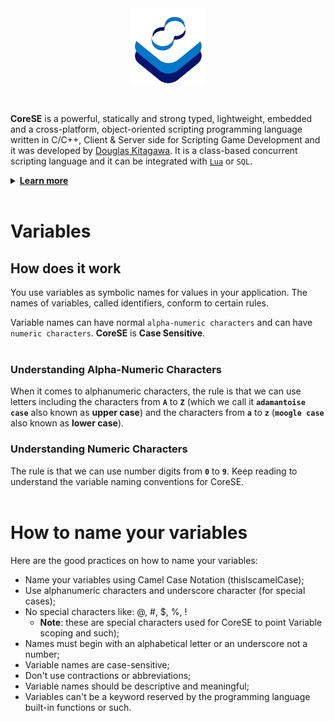 <p align="center" >
<br /> <br />
<a href="https://sdkitagawa.github.io/CoreSE/" target="_blank"><img src="https://raw.githubusercontent.com/sdkitagawa/corese/main/assets/images/logo.png" height="120px" alt="CoreSE Programming Language logo with 3 squares stacked diagonally in a counterclockwise direction each in a different color. The first is in white, the second is in azure and the third in a dark blue tone almost turning purple. And at the top of the 3 stacked squares there is the logo of the CoreSE programming language (which is pronounced Direction Course and Bearing) which are two letters C facing each other forming an infinity symbol and making a course. Each letter C has two different colors. In the letter C on the left at the top we have the dark blue tone and the azure tone at the bottom, while in the letter C on the right we have the opposite." title="CoresE Programming Language"></a>
</p>
<br />

**CoreSE** is a powerful, statically and strong typed, lightweight, embedded and a cross-platform, object-oriented scripting programming language written in C/C++, Client & Server side for Scripting Game Development and it was developed by [Douglas Kitagawa](https://github.com/sdkitagawa). It is a class-based concurrent scripting language and it can be integrated with [`Lua`](https://github.com/lua/lua) or `SQL`.

<details>
<summary id="learn_more"><b><a href="#learn_more">Learn more</b></a></summary>
<ul>
	<li><a href="./hello_world.md">Hello World</a></li>
	<li><a href="./variables.md">Variables</a></li>
	<li><a href="./prefix_operator.md">Prefix Operator</a></li>
	<li><a href="./declaring_variables.md">Declaring Variables</a></li>
	<li><a href="./variable_scope.md">Variable Scope</a></li>
	<li><a href="./global_prefix.md">Global Prefix</a></li>
	<li><a href="./ai_prefix.md">AI Prefix</a></li>
	<li><a href="./global_prefix_constants.md">Global Prefix Constants</a></li>
	<li><a href="./local_prefix_constants.md">Local Prefix Constants</a></li>
	<li><a href="./instance_prefix.md">Instance Prefix</a></li>
	<li><a href="./data_type_postfix.md">Data Type Postfix</a></li>
	<li><a href="./array_data_type.md">Array Data Type</a></li>
	<li><a href="./if_and_else_statement.md">If & Else Statement</a></li>
	<li><a href="./switch_and_case_statement.md">Switch & Case Statement</a></li>
	<li><a href="./while_statement.md">While Statement</a></li>
	<li><a href="./for_statement.md">For Statement</a></li>
	<li><a href="./do_statement.md">Do Statement</a></li>
	<li><a href="./freeloop_statement.md">Freeloop Statement</a></li>
	<li><a href="./function_declarations.md">Function Declarations</a></li>
</ul>
</details>
<br />

# Variables

## How does it work
You use variables as symbolic names for values in your application. The names of variables, called identifiers, conform to certain rules.

Variable names can have normal `alpha-numeric characters` and can have `numeric characters`. **CoreSE** is **Case Sensitive**.
<br />
<br />

### Understanding Alpha-Numeric Characters
When it comes to alphanumeric characters, the rule is that we can use letters including the characters from **`A`** to **`Z`** (which we call it **`adamantoise case`** also known as **upper case**) and the characters from **`a`** to **`z`** (**`moogle case`** also known as **lower case**).
<br />

### Understanding Numeric Characters
The rule is that we can use number digits from **`0`** to **`9`**. Keep reading to understand the variable naming conventions for CoreSE.
<br />
<br />

# How to name your variables
Here are the good practices on how to name your variables:
 - Name your variables using Camel Case Notation (thisIscamelCase);
 - Use alphanumeric characters and underscore character (for special cases);
 - No special characters like: @, #, $, %, !
   - **Note**: these are special characters used for CoreSE to point Variable scoping and such);
 - Names must begin with an alphabetical letter or an underscore not a number;
 - Variable names are case-sensitive;
 - Don't use contractions or abbreviations;
 - Variable names should be descriptive and meaningful;
 - Variables can't be a keyword reserved by the programming language built-in functions or such.